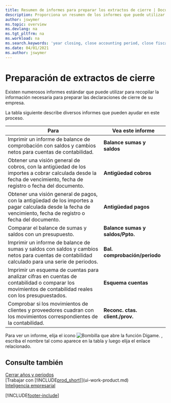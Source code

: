 ```yaml
---
title: Resumen de informes para preparar los extractos de cierre | Documentos de Microsoft
description: Proporciona un resumen de los informes que puede utilizar para recopilar la información necesaria para preparar los extractos de cierre de su empresa cuando cierre el ejercicio.
author: jswymer
ms.topic: overview
ms.devlang: na
ms.tgt_pltfrm: na
ms.workload: na
ms.search.keywords: 'year closing, close accounting period, close fiscal year, aging, creditor payments, vendor payments, assets, liabilities, equity, analysis, reporting, financial report, business intelligence, BI, Power Bi, KPI'
ms.date: 04/01/2021
ms.author: jswymer
---
```

# Preparación de extractos de cierre
Existen numerosos informes estándar que puede utilizar para recopilar la información necesaria para preparar las declaraciones de cierre de su empresa.

La tabla siguiente describe diversos informes que pueden ayudar en este proceso.  

| Para | Vea este informe |
| --- | --- |
| Imprimir un informe de balance de comprobación con saldos y cambios netos para cuentas de contabilidad. |**Balance sumas y saldos** |
| Obtener una visión general de cobros, con la antigüedad de los importes a cobrar calculada desde la fecha de vencimiento, fecha de registro o fecha del documento. |**Antigüedad cobros** |
| Obtener una visión general de pagos, con la antigüedad de los importes a pagar calculada desde la fecha de vencimiento, fecha de registro o fecha del documento. |**Antigüedad pagos** |
| Comparar el balance de sumas y saldos con un presupuesto. |**Balance sumas y saldos/Ppto.** |
| Imprimir un informe de balance de sumas y saldos con saldos y cambios netos para cuentas de contabilidad calculado para una serie de periodos. |**Bal. comprobación/periodo** |
| Imprimir un esquema de cuentas para analizar cifras en cuentas de contabilidad o comparar los movimientos de contabilidad reales con los presupuestados. |**Esquema cuentas** |
| Comprobar si los movimientos de clientes y proveedores cuadran con los movimientos correspondientes de la contabilidad. |**Reconc. ctas. client./prov.** |

Para ver un informe, elija el icono ![Bombilla que abre la función Dígame.](media/ui-search/search_small.png "Dígame qué desea hacer") , escriba el nombre tal como aparece en la tabla y luego elija el enlace relacionado.

## Consulte también
[Cerrar años y periodos](year-close-years-periods.md)  
[Trabajar con [!INCLUDE[prod_short](includes/prod_short.md)]](ui-work-product.md)  
[Inteligencia empresarial](bi.md)


[!INCLUDE[footer-include](includes/footer-banner.md)]